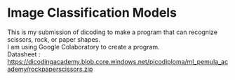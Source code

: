 # Image Classification Models
This is my submission of dicoding to make a program that can recognize scissors, rock, or paper shapes.
<br>I am using Google Colaboratory to create a program.
<br>Datasheet : https://dicodingacademy.blob.core.windows.net/picodiploma/ml_pemula_academy/rockpaperscissors.zip

